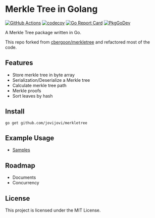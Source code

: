 # Merkle Tree in Golang

[![GitHub Actions](https://github.com/jovijovi/merkletree/workflows/Go/badge.svg)](https://github.com/jovijovi/merkletree)
[![codecov](https://codecov.io/gh/jovijovi/merkletree/branch/main/graph/badge.svg)](https://codecov.io/gh/jovijovi/merkletree)
[![Go Report Card](https://goreportcard.com/badge/github.com/jovijovi/merkletree)](https://goreportcard.com/report/github.com/jovijovi/merkletree)
[![PkgGoDev](https://pkg.go.dev/badge/github.com/jovijovi/merkletree)](https://pkg.go.dev/github.com/jovijovi/merkletree)

A Merkle Tree package written in Go.

This repo forked from [cbergoon/merkletree](https://github.com/cbergoon/merkletree) and refactored most of the code.

## Features

- Store merkle tree in byte array
- Serialization/Deserialize a Merkle tree
- Calculate merkle tree path
- Merkle proofs
- Sort leaves by hash

## Install

```
go get github.com/jovijovi/merkletree
```

## Example Usage

- [Samples](merkle_test.go)

## Roadmap

- Documents
- Concurrency

## License

This project is licensed under the MIT License.
